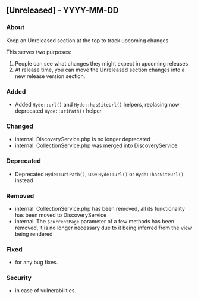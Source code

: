 ## [Unreleased] - YYYY-MM-DD

### About

Keep an Unreleased section at the top to track upcoming changes.

This serves two purposes:

1. People can see what changes they might expect in upcoming releases
2. At release time, you can move the Unreleased section changes into a new release version section.

### Added
- Added `Hyde::url()` and `Hyde::hasSiteUrl()` helpers, replacing now deprecated `Hyde::uriPath()` helper

### Changed
- internal: DiscoveryService.php is no longer deprecated
- internal: CollectionService.php was merged into DiscoveryService

### Deprecated
- Deprecated `Hyde::uriPath()`, use `Hyde::url()` or `Hyde::hasSiteUrl()` instead

### Removed
- internal: CollectionService.php has been removed, all its functionality has been moved to DiscoveryService
- internal: The `$currentPage` parameter of a few methods has been removed, it is no longer necessary due to it being inferred from the view being rendered

### Fixed
- for any bug fixes.

### Security
- in case of vulnerabilities.
